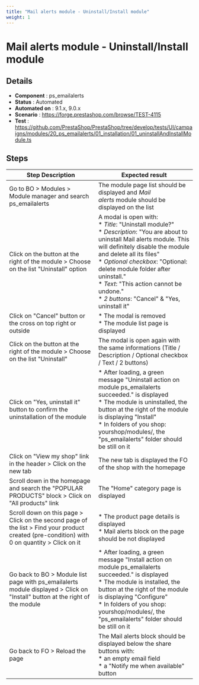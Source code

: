 ```yaml
---
title: "Mail alerts module - Uninstall/Install module"
weight: 1
---
```


# Mail alerts module - Uninstall/Install module
## Details
* **Component** : ps_emailalerts
* **Status** : Automated
* **Automated on** : 9.1.x, 9.0.x
* **Scenario** : https://forge.prestashop.com/browse/TEST-4115
* **Test** : https://github.com/PrestaShop/PrestaShop/tree/develop/tests/UI/campaigns/modules/20_ps_emailalerts/01_installation/01_uninstallAndInstallModule.ts

## Steps
| Step Description | Expected result |
| ----- | ----- |
| Go to BO > Modules > Module manager and search ps_emailalerts | The module page list should be displayed and *Mail alerts* module should be displayed on the list |
| Click on the button at the right of the module > Choose on the list "Uninstall" option | A modal is open with:<br> * *Title*: "Uninstall module?"<br> * *Description*: "You are about to uninstall Mail alerts module. This will definitely disable the module and delete all its files"<br> * *Optional* *checkbox*: "Optional: delete module folder after uninstall."<br> * *Text*: "This action cannot be undone."<br> * *2 buttons*: "Cancel" & "Yes, uninstall it" |
| Click on "Cancel" button or the cross on top right or outside | * The modal is removed<br> * The module list page is displayed |
| Click on the button at the right of the module > Choose on the list "Uninstall" | The modal is open again with the same informations (Title / Description / Optional checkbox / Text / 2 buttons) |
| Click on "Yes, uninstall it" button to confirm the uninstallation of the module | * After loading, a green message "Uninstall action on module ps_emailalerts succeeded." is displayed<br> * The module is uninstalled, the button at the right of the module is displaying "Install"<br> * In folders of you shop: yourshop/modules/, the "ps_emailalerts" folder should be still on it |
| Click on "View my shop" link in the header > Click on the new tab | The new tab is displayed the FO of the shop with the homepage |
| Scroll down in the homepage and search the "POPULAR PRODUCTS" block > Click on "All products" link | The "Home" category page is displayed |
| Scroll down on this page > Click on the second page of the list > Find your product created (pre-condition) with 0 on quantity > Click on it | * The product page details is displayed<br> * Mail alerts block on the page should be not displayed |
| Go back to BO > Module list page with ps_emailalerts module displayed > Click on "Install" button at the right of the module | * After loading, a green message "Install action on module ps_emailalerts succeeded." is displayed<br> * The module is installed, the button at the right of the module is displaying "Configure"<br> * In folders of you shop: yourshop/modules/, the "ps_emailalerts" folder should be still on it |
| Go back to FO > Reload the page | The Mail alerts block should be displayed below the share buttons with:<br> * an empty email field<br> * a "Notify me when available" button |
